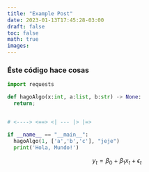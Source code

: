 ```yaml
---
title: "Example Post"
date: 2023-01-13T17:45:28-03:00
draft: false
toc: false
math: true
images:
---
```


### Éste código hace cosas

```python
import requests

def hagoAlgo(x:int, a:list, b:str) -> None:
  return;


# <----> <==> <| --- |> |=>

if __name__ == "__main__":
  hagoAlgo(1, ['a','b','c'], "jeje")
  print('Hola, Mundo!')

```

$$y_t = \beta_0 + \beta_1 x_t + \epsilon_t$$